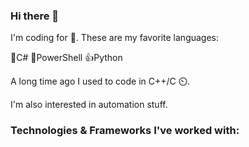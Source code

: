 ### Hi there 👋

I'm coding for 🍔. These are my favorite languages:

💪C#
💪PowerShell
👍Python

A long time ago I used to code in C++/C ⏲️.

I'm also interested in automation stuff.


### Technologies & Frameworks I've worked with:



<!--
**moerwald/moerwald** is a ✨ _special_ ✨ repository because its `README.md` (this file) appears on your GitHub profile.

Here are some ideas to get you started:

- 🔭 I’m currently working on ...
- 🌱 I’m currently learning ...
- 👯 I’m looking to collaborate on ...
- 🤔 I’m looking for help with ...
- 💬 Ask me about ...
- 📫 How to reach me: ...
- 😄 Pronouns: ...
- ⚡ Fun fact: ...
-->
